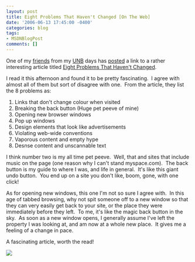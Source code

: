```yaml
---
layout: post
title: Eight Problems That Haven't Changed [On The Web]
date: '2006-06-13 17:45:00 -0400'
categories: blog
tags:
- MSDNBlogPost
comments: []
---
```


One of my [friends](http://www.unbf.ca/its/blogs/bcs) from my [UNB](http://www.unb.ca) days has [posted](http://www.unbf.ca/its/blogs/bcs/2006/06/as_bad_as_ever.php) a link to a rather interesting article titled [Eight Problems That Haven't Changed](http://www.webmonkey.com/webmonkey/06/24/index4a.html?tw=design).

I read it this afternoon and found it to be pretty fascinating.  I agree with almost all of them but sort of disagree with one.  From the article, they list the 8 problems as:

1.  Links that don't change colour when visited
2.  Breaking the back button (Huge pet peeve of mine)
3.  Opening new browser windows
4.  Pop up windows
5.  Design elements that look like advertisements
6.  Violating web-wide conventions
7.  Vaporous content and empty hype
8.  Desnse content and unscannable text

I think number two is my all time pet peeve.  Well, that and sites that include music on the page (one reason why I can't stand myspace.com).  The back button is my guide to where I was, and life in general.  It's like this giant undo button.  You end up on a site you don't like, boom, gone, with one click!

As for opening new windows, this one I'm not so sure I agree with.  In this age of tabbed browsing, why not spit someone off to a new window so that they can very easily get back to your site, or the place they were immediately before they left.  To me, it's like the magic back button in the sky.  As soon as a new window opens, I generally assume I've left the property I was looking at, and am now at a whole new place.  It gives me a feeling of a change in pace.

A fascinating article, worth the read!

![](http://blogs.msdn.com/aggbug.aspx?PostID=630052)